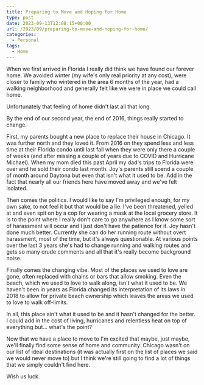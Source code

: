 ```yaml
---
title: Preparing to Move and Hoping for Home
type: post
date: 2023-09-13T12:08:15+00:00
url: /2023/09/preparing-to-move-and-hoping-for-home/
categories:
  - Personal
tags:
  - Home
---
```


When we first arrived in Florida I really did think we have found our forever home. We avoided winter (my wife's only real priority at any cost), were closer to family who wintered in the area 6 months of the year, had a walking neighborhood and generally felt like we were in place we could call home.

Unfortunately that feeling of home didn't last all that long.

By the end of our second year, the end of 2016, things really started to change.

First, my parents bought a new place to replace their house in Chicago. It was further north and they loved it. From 2016 on they spend less and less time at their Florida condo until last fall when they were only there a couple of weeks (and after missing a couple of years due to COVID and Hurricane Michael). When my mom died this past April my dad's trips to Florida were over and he sold their condo last month. Joy's parents still spend a couple of month around Daytona but even that isn't what it used to be. Add in the fact that nearly all our friends here have moved away and we've felt isolated.

Then comes the politics. I would like to say I'm privileged enough, for my own sake, to not feel it but that would be a lie. I've been threatened, yelled at and even spit on by a cop for wearing a mask at the local grocery store. It is to the point where I really don't care to go anywhere as I know some sort of harassment will occur and I just don't have the patience for it. Joy hasn't done much better. Currently she can do her running route without overt harassment, most of the time, but it's always questionable. At various points over the last 3 years she's had to change running and walking routes and gets so many crude comments and all that it's really become background noise.

Finally comes the changing vibe. Most of the places we used to love are gone, often replaced with chains or bars that allow smoking. Even the beach, which we used to love to walk along, isn't what it used to be. We haven't been in years as Florida changed its interpretation of its laws in 2018 to allow for private beach ownership which leaves the areas we used to love to walk off-limits.

In all, this place ain't what it used to be and it hasn't changed for the better. I could add in the cost of living, hurricanes and relentless heat on top of everything but... what's the point?

Now that we have a place to move to I'm excited that maybe, just maybe, we'll finally find some sense of home and community. Chicago wasn't on our list of ideal destinations (it was actually first on the list of places we said we would never move to) but I think we're still going to find a lot of things that we simply couldn't find here.

Wish us luck.
